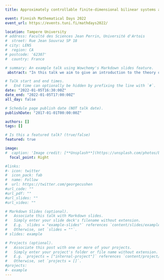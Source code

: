```yaml
---
title: Approximately controllable finite-dimensional bilinear systems are controllable

event: Finnish Mathematical Days 2022
event_url: https://events.tuni.fi/mathdays2022/

location: Tampere University
# address: Faculté des Sciences Jean Perrin, Université d'Artois
#  street: Rue Jean Souvraz SP 18
# city: LENS
#  region: CA
# postcode: '62307'
#  country: France

# summary: An example talk using Wowchemy's Markdown slides feature.
 abstract: "In this talk we aim to give an introduction to the theory of geometric control theory, presenting some basic results and useful tools. We use these results to show that a bilinear control system is approximately controllable if and only if it is controllable. We approach this property by looking at the foliation made by the orbits of the system, and by showing that there does not exist a codimension-one foliation with dense leaves that are everywhere transversal to the radial direction. The proposed geometric approach allows to extend the result to homogeneous systems that are angularly controllable. Joint work with Mario Sigalotti."

# Talk start and end times.
#   End time can optionally be hidden by prefixing the line with `#`.
date: "2022-01-05T16:30:00Z"
date_end: "2022-01-05T17:00:00Z"
all_day: false

# Schedule page publish date (NOT talk date).
publishDate: "2017-01-01T00:00:00Z"

authors: []
tags: []

# Is this a featured talk? (true/false)
featured: true

image:
#  caption: 'Image credit: [**Unsplash**](https://unsplash.com/photos/bzdhc5b3Bxs)'
  focal_point: Right

#links:
#- icon: twitter
#  icon_pack: fab
#  name: Follow
#  url: https://twitter.com/georgecushen
#url_code: ""
#url_pdf: ""
#url_slides: ""
#url_video: ""

# Markdown Slides (optional).
#   Associate this talk with Markdown slides.
#   Simply enter your slide deck's filename without extension.
#   E.g. `slides = "example-slides"` references `content/slides/example-slides.md`.
#   Otherwise, set `slides = ""`.
# slides: example

# Projects (optional).
#   Associate this post with one or more of your projects.
#   Simply enter your project's folder or file name without extension.
#   E.g. `projects = ["internal-project"]` references `content/project/deep-learning/index.md`.
#   Otherwise, set `projects = []`.
#projects:
#- example
---
```


